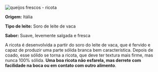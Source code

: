 ![queijos frescos - ricota](https://content.paodeacucar.com/wp-content/uploads/2018/07/queijos-frescos-ricota.jpg)

**Origem:** Itália

**Tipo de leite:** Soro de leite de vaca

**Sabor:** Suave, levemente salgada e fresca

A ricota é desenvolvida a partir do soro do leite de vaca, que é fervido e capaz de produzir uma parte sólida branca bem característica. Depois de coado, esse sólido se torna a ricota, que deve ter textura mais firme, mas nunca 100% sólida. **Uma boa ricota não esfarela, mas derrete com facilidade na boca ou em contato com outro alimento**.